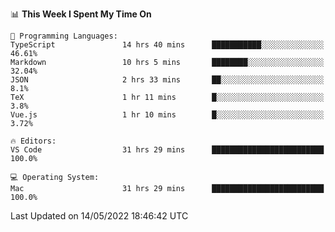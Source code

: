 

<!--START_SECTION:waka-->
📊 **This Week I Spent My Time On** 

```text
💬 Programming Languages: 
TypeScript               14 hrs 40 mins      ███████████░░░░░░░░░░░░░░   46.61% 
Markdown                 10 hrs 5 mins       ████████░░░░░░░░░░░░░░░░░   32.04% 
JSON                     2 hrs 33 mins       ██░░░░░░░░░░░░░░░░░░░░░░░   8.1% 
TeX                      1 hr 11 mins        █░░░░░░░░░░░░░░░░░░░░░░░░   3.8% 
Vue.js                   1 hr 10 mins        █░░░░░░░░░░░░░░░░░░░░░░░░   3.72%

🔥 Editors: 
VS Code                  31 hrs 29 mins      █████████████████████████   100.0%

💻 Operating System: 
Mac                      31 hrs 29 mins      █████████████████████████   100.0%

```


 Last Updated on 14/05/2022 18:46:42 UTC
<!--END_SECTION:waka-->
